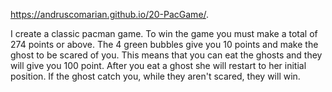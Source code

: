 https://andruscomarian.github.io/20-PacGame/.

I create a classic pacman game.
To win the game you must make a total of 274 points or above.
The 4 green bubbles give you 10 points and make the ghost to be scared of you.
This means that you can eat the ghosts and they will give you 100 point.
After you eat a ghost she will restart to her initial position.
If the ghost catch you, while they aren't scared,  they will win.

